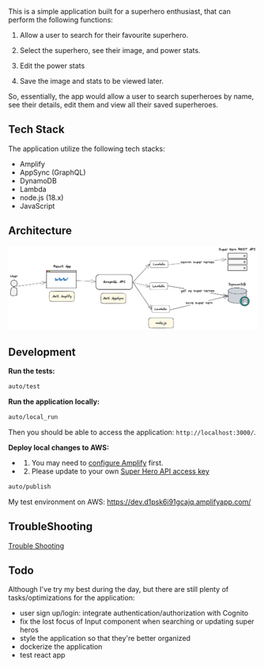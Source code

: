 This is a simple application built for a superhero enthusiast, that can perform the following functions:

1. Allow a user to search for their favourite superhero.

2. Select the superhero, see their image, and power stats.

3. Edit the power stats

4. Save the image and stats to be viewed later.

So, essentially, the app would allow a user to search superheroes by name, see their details, edit them and view all their saved superheroes.

## Tech Stack

The application utilize the following tech stacks:

- Amplify
- AppSync (GraphQL)
- DynamoDB
- Lambda
- node.js (18.x)
- JavaScript

## Architecture

![Super Hero Architecture](./docs/superhero-architecture.png)

## Development

**Run the tests:**

```bash
auto/test
```

**Run the application locally:**

```bash
auto/local_run
```

Then you should be able to access the application: `http://localhost:3000/`.

**Deploy local changes to AWS:**

- 1. You may need to [configure Amplify](https://docs.amplify.aws/cli/start/install/#option-2-follow-the-instructions) first.
- 2. Please update to your own [Super Hero API access key](./amplify/backend/function/superheroremoteapi/src/index.js)

```bash
auto/publish
```

My test environment on AWS: https://dev.d1psk6i91gcajq.amplifyapp.com/

## TroubleShooting

[Trouble Shooting](./docs/troubleshooting.md)

## Todo

Although I've try my best during the day, but there are still plenty of tasks/optimizations for the application:

- user sign up/login: integrate authentication/authorization with Cognito
- fix the lost focus of Input component when searching or updating super heros
- style the application so that they're better organized
- dockerize the application
- test react app
